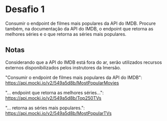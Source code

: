 # Desafio 1

Consumir o endpoint de filmes mais populares da API do IMDB. Procure também, na documentação da API do IMDB, o endpoint que retorna as melhores séries e o que retorna as séries mais populares.

## Notas

Considerando que a API do IMDB está fora do ar, serão utilizados recursos externos disponibilizados pelos instrutores da Imersão.

"Consumir o endpoint de filmes mais populares da API do IMDB": https://api.mocki.io/v2/549a5d8b/MostPopularMovies

"... endpoint que retorna as melhores séries...": https://api.mocki.io/v2/549a5d8b/Top250TVs

"... retorna as séries mais populares.": https://api.mocki.io/v2/549a5d8b/MostPopularTVs